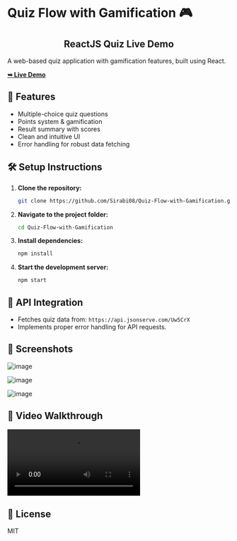 # Quiz Flow with Gamification 🎮
 <h2 align="center">ReactJS Quiz Live Demo</h2>
A web-based quiz application with gamification features, built using React.


 
  <a href="https://Sirabi08.github.io/Quiz-Flow-with-Gamification"><strong>➥ Live Demo</strong></a>


## 🚀 Features
- Multiple-choice quiz questions
- Points system & gamification
- Result summary with scores
- Clean and intuitive UI
- Error handling for robust data fetching

## 🛠️ Setup Instructions

1. **Clone the repository:**
   ```sh
   git clone https://github.com/Sirabi08/Quiz-Flow-with-Gamification.git
   ```
2. **Navigate to the project folder:**
   ```sh
   cd Quiz-Flow-with-Gamification
   ```
3. **Install dependencies:**
   ```sh
   npm install
   ```
4. **Start the development server:**
   ```sh
   npm start
   ```

## 📡 API Integration
- Fetches quiz data from: `https://api.jsonserve.com/Uw5CrX`
- Implements proper error handling for API requests.

## 📸 Screenshots

![image](https://github.com/user-attachments/assets/d89419f5-92bc-4719-b0e4-8889f424aaa2)


![image](https://github.com/user-attachments/assets/0daa6721-0e18-4f4a-932f-65d88803e1f5)


![image](https://github.com/user-attachments/assets/7cd5675b-1bc8-47ca-8b9e-2a0f06f737bd)

## 🎥 Video Walkthrough  
![Quiz Demo](quiz-demo.mp4)



## 📜 License
MIT

